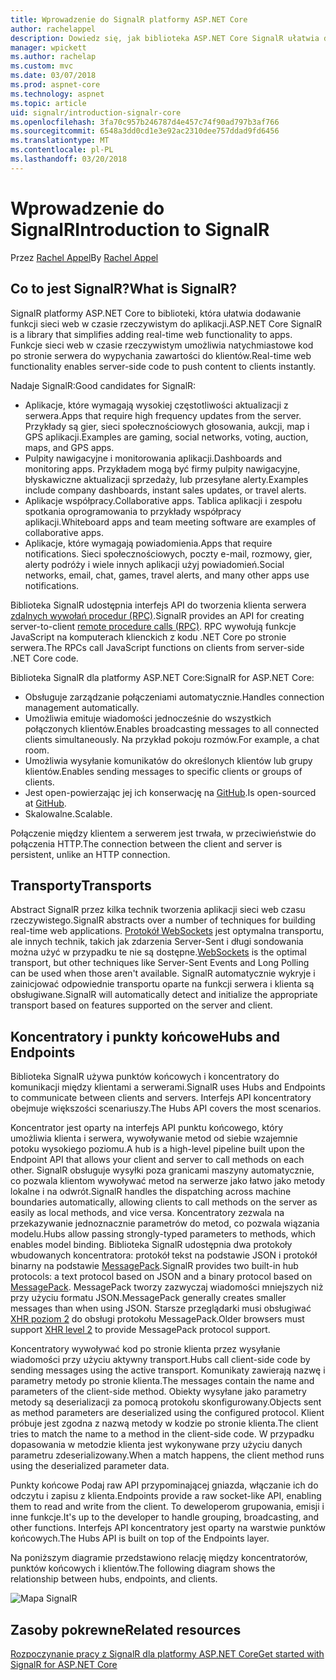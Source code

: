 ```yaml
---
title: Wprowadzenie do SignalR platformy ASP.NET Core
author: rachelappel
description: Dowiedz się, jak biblioteka ASP.NET Core SignalR ułatwia dodawanie do aplikacji funkcji sieci web w czasie rzeczywistym.
manager: wpickett
ms.author: rachelap
ms.custom: mvc
ms.date: 03/07/2018
ms.prod: aspnet-core
ms.technology: aspnet
ms.topic: article
uid: signalr/introduction-signalr-core
ms.openlocfilehash: 3fa70c957b246787d4e457c74f90ad797b3af766
ms.sourcegitcommit: 6548a3dd0cd1e3e92ac2310dee757ddad9fd6456
ms.translationtype: MT
ms.contentlocale: pl-PL
ms.lasthandoff: 03/20/2018
---
```

# <a name="introduction-to-signalr"></a><span data-ttu-id="a5e36-103">Wprowadzenie do SignalR</span><span class="sxs-lookup"><span data-stu-id="a5e36-103">Introduction to SignalR</span></span>

<span data-ttu-id="a5e36-104">Przez [Rachel Appel](https://twitter.com/rachelappel)</span><span class="sxs-lookup"><span data-stu-id="a5e36-104">By [Rachel Appel](https://twitter.com/rachelappel)</span></span>

## <a name="what-is-signalr"></a><span data-ttu-id="a5e36-105">Co to jest SignalR?</span><span class="sxs-lookup"><span data-stu-id="a5e36-105">What is SignalR?</span></span>

<span data-ttu-id="a5e36-106">SignalR platformy ASP.NET Core to biblioteki, która ułatwia dodawanie funkcji sieci web w czasie rzeczywistym do aplikacji.</span><span class="sxs-lookup"><span data-stu-id="a5e36-106">ASP.NET Core SignalR is a library that simplifies adding real-time web functionality to apps.</span></span> <span data-ttu-id="a5e36-107">Funkcje sieci web w czasie rzeczywistym umożliwia natychmiastowe kod po stronie serwera do wypychania zawartości do klientów.</span><span class="sxs-lookup"><span data-stu-id="a5e36-107">Real-time web functionality enables server-side code to push content to clients instantly.</span></span>

<span data-ttu-id="a5e36-108">Nadaje SignalR:</span><span class="sxs-lookup"><span data-stu-id="a5e36-108">Good candidates for SignalR:</span></span>

* <span data-ttu-id="a5e36-109">Aplikacje, które wymagają wysokiej częstotliwości aktualizacji z serwera.</span><span class="sxs-lookup"><span data-stu-id="a5e36-109">Apps that require high frequency updates from the server.</span></span> <span data-ttu-id="a5e36-110">Przykłady są gier, sieci społecznościowych głosowania, aukcji, map i GPS aplikacji.</span><span class="sxs-lookup"><span data-stu-id="a5e36-110">Examples are gaming, social networks, voting, auction, maps, and GPS apps.</span></span>
* <span data-ttu-id="a5e36-111">Pulpity nawigacyjne i monitorowania aplikacji.</span><span class="sxs-lookup"><span data-stu-id="a5e36-111">Dashboards and monitoring apps.</span></span> <span data-ttu-id="a5e36-112">Przykładem mogą być firmy pulpity nawigacyjne, błyskawiczne aktualizacji sprzedaży, lub przesyłane alerty.</span><span class="sxs-lookup"><span data-stu-id="a5e36-112">Examples include company dashboards, instant sales updates, or travel alerts.</span></span>
* <span data-ttu-id="a5e36-113">Aplikacje współpracy.</span><span class="sxs-lookup"><span data-stu-id="a5e36-113">Collaborative apps.</span></span> <span data-ttu-id="a5e36-114">Tablica aplikacji i zespołu spotkania oprogramowania to przykłady współpracy aplikacji.</span><span class="sxs-lookup"><span data-stu-id="a5e36-114">Whiteboard apps and team meeting software are examples of collaborative apps.</span></span>
* <span data-ttu-id="a5e36-115">Aplikacje, które wymagają powiadomienia.</span><span class="sxs-lookup"><span data-stu-id="a5e36-115">Apps that require notifications.</span></span> <span data-ttu-id="a5e36-116">Sieci społecznościowych, poczty e-mail, rozmowy, gier, alerty podróży i wiele innych aplikacji użyj powiadomień.</span><span class="sxs-lookup"><span data-stu-id="a5e36-116">Social networks, email, chat, games, travel alerts, and many other apps use notifications.</span></span>

<span data-ttu-id="a5e36-117">Biblioteka SignalR udostępnia interfejs API do tworzenia klienta serwera [zdalnych wywołań procedur (RPC)](https://wikipedia.org/wiki/Remote_procedure_call).</span><span class="sxs-lookup"><span data-stu-id="a5e36-117">SignalR provides an API for creating server-to-client [remote procedure calls (RPC)](https://wikipedia.org/wiki/Remote_procedure_call).</span></span> <span data-ttu-id="a5e36-118">RPC wywołują funkcje JavaScript na komputerach klienckich z kodu .NET Core po stronie serwera.</span><span class="sxs-lookup"><span data-stu-id="a5e36-118">The RPCs call JavaScript functions on clients from server-side .NET Core code.</span></span>

<span data-ttu-id="a5e36-119">Biblioteka SignalR dla platformy ASP.NET Core:</span><span class="sxs-lookup"><span data-stu-id="a5e36-119">SignalR for ASP.NET Core:</span></span>

* <span data-ttu-id="a5e36-120">Obsługuje zarządzanie połączeniami automatycznie.</span><span class="sxs-lookup"><span data-stu-id="a5e36-120">Handles connection management automatically.</span></span>
* <span data-ttu-id="a5e36-121">Umożliwia emituje wiadomości jednocześnie do wszystkich połączonych klientów.</span><span class="sxs-lookup"><span data-stu-id="a5e36-121">Enables broadcasting messages to all connected clients simultaneously.</span></span> <span data-ttu-id="a5e36-122">Na przykład pokoju rozmów.</span><span class="sxs-lookup"><span data-stu-id="a5e36-122">For example, a chat room.</span></span>
* <span data-ttu-id="a5e36-123">Umożliwia wysyłanie komunikatów do określonych klientów lub grupy klientów.</span><span class="sxs-lookup"><span data-stu-id="a5e36-123">Enables sending messages to specific clients or groups of clients.</span></span>
* <span data-ttu-id="a5e36-124">Jest open-powierzając jej ich konserwację na [GitHub](https://github.com/aspnet/signalr).</span><span class="sxs-lookup"><span data-stu-id="a5e36-124">Is open-sourced at [GitHub](https://github.com/aspnet/signalr).</span></span>
* <span data-ttu-id="a5e36-125">Skalowalne.</span><span class="sxs-lookup"><span data-stu-id="a5e36-125">Scalable.</span></span>

<span data-ttu-id="a5e36-126">Połączenie między klientem a serwerem jest trwała, w przeciwieństwie do połączenia HTTP.</span><span class="sxs-lookup"><span data-stu-id="a5e36-126">The connection between the client and server is persistent, unlike an HTTP connection.</span></span>

## <a name="transports"></a><span data-ttu-id="a5e36-127">Transporty</span><span class="sxs-lookup"><span data-stu-id="a5e36-127">Transports</span></span>

<span data-ttu-id="a5e36-128">Abstract SignalR przez kilka technik tworzenia aplikacji sieci web czasu rzeczywistego.</span><span class="sxs-lookup"><span data-stu-id="a5e36-128">SignalR abstracts over a number of techniques for building real-time web applications.</span></span> <span data-ttu-id="a5e36-129">[Protokół WebSockets](https://tools.ietf.org/html/rfc7118) jest optymalna transportu, ale innych technik, takich jak zdarzenia Server-Sent i długi sondowania można użyć w przypadku te nie są dostępne.</span><span class="sxs-lookup"><span data-stu-id="a5e36-129">[WebSockets](https://tools.ietf.org/html/rfc7118) is the optimal transport, but other techniques like Server-Sent Events and Long Polling can be used when those aren't available.</span></span> <span data-ttu-id="a5e36-130">SignalR automatycznie wykryje i zainicjować odpowiednie transportu oparte na funkcji serwera i klienta są obsługiwane.</span><span class="sxs-lookup"><span data-stu-id="a5e36-130">SignalR will automatically detect and initialize the appropriate transport based on features supported on the server and client.</span></span>

## <a name="hubs-and-endpoints"></a><span data-ttu-id="a5e36-131">Koncentratory i punkty końcowe</span><span class="sxs-lookup"><span data-stu-id="a5e36-131">Hubs and Endpoints</span></span>

<span data-ttu-id="a5e36-132">Biblioteka SignalR używa punktów końcowych i koncentratory do komunikacji między klientami a serwerami.</span><span class="sxs-lookup"><span data-stu-id="a5e36-132">SignalR uses Hubs and Endpoints to communicate between clients and servers.</span></span> <span data-ttu-id="a5e36-133">Interfejs API koncentratory obejmuje większości scenariuszy.</span><span class="sxs-lookup"><span data-stu-id="a5e36-133">The Hubs API covers the most scenarios.</span></span>

<span data-ttu-id="a5e36-134">Koncentrator jest oparty na interfejs API punktu końcowego, który umożliwia klienta i serwera, wywoływanie metod od siebie wzajemnie potoku wysokiego poziomu.</span><span class="sxs-lookup"><span data-stu-id="a5e36-134">A hub is a high-level pipeline built upon the Endpoint API that allows your client and server to call methods on each other.</span></span> <span data-ttu-id="a5e36-135">SignalR obsługuje wysyłki poza granicami maszyny automatycznie, co pozwala klientom wywoływać metod na serwerze jako łatwo jako metody lokalne i na odwrót.</span><span class="sxs-lookup"><span data-stu-id="a5e36-135">SignalR handles the dispatching across machine boundaries automatically, allowing clients to call methods on the server as easily as local methods, and vice versa.</span></span> <span data-ttu-id="a5e36-136">Koncentratory zezwala na przekazywanie jednoznacznie parametrów do metod, co pozwala wiązania modelu.</span><span class="sxs-lookup"><span data-stu-id="a5e36-136">Hubs allow passing strongly-typed parameters to methods, which enables model binding.</span></span> <span data-ttu-id="a5e36-137">Biblioteka SignalR udostępnia dwa protokoły wbudowanych koncentratora: protokół tekst na podstawie JSON i protokół binarny na podstawie [MessagePack](https://msgpack.org/).</span><span class="sxs-lookup"><span data-stu-id="a5e36-137">SignalR provides two built-in hub protocols: a text protocol based on JSON and a binary protocol based on [MessagePack](https://msgpack.org/).</span></span>  <span data-ttu-id="a5e36-138">MessagePack tworzy zazwyczaj wiadomości mniejszych niż przy użyciu formatu JSON.</span><span class="sxs-lookup"><span data-stu-id="a5e36-138">MessagePack generally creates smaller messages than when using JSON.</span></span> <span data-ttu-id="a5e36-139">Starsze przeglądarki musi obsługiwać [XHR poziom 2](https://caniuse.com/#feat=xhr2) do obsługi protokołu MessagePack.</span><span class="sxs-lookup"><span data-stu-id="a5e36-139">Older browsers must support [XHR level 2](https://caniuse.com/#feat=xhr2) to provide MessagePack protocol support.</span></span>

<span data-ttu-id="a5e36-140">Koncentratory wywoływać kod po stronie klienta przez wysyłanie wiadomości przy użyciu aktywny transport.</span><span class="sxs-lookup"><span data-stu-id="a5e36-140">Hubs call client-side code by sending messages using the active transport.</span></span> <span data-ttu-id="a5e36-141">Komunikaty zawierają nazwę i parametry metody po stronie klienta.</span><span class="sxs-lookup"><span data-stu-id="a5e36-141">The messages contain the name and parameters of the client-side method.</span></span> <span data-ttu-id="a5e36-142">Obiekty wysyłane jako parametry metody są deserializacji za pomocą protokołu skonfigurowany.</span><span class="sxs-lookup"><span data-stu-id="a5e36-142">Objects sent as method parameters are deserialized using the configured protocol.</span></span> <span data-ttu-id="a5e36-143">Klient próbuje jest zgodna z nazwą metody w kodzie po stronie klienta.</span><span class="sxs-lookup"><span data-stu-id="a5e36-143">The client tries to match the name to a method in the client-side code.</span></span> <span data-ttu-id="a5e36-144">W przypadku dopasowania w metodzie klienta jest wykonywane przy użyciu danych parametru zdeserializowany.</span><span class="sxs-lookup"><span data-stu-id="a5e36-144">When a match happens, the client method runs using the deserialized parameter data.</span></span>

<span data-ttu-id="a5e36-145">Punkty końcowe Podaj raw API przypominającej gniazda, włączanie ich do odczytu i zapisu z klienta.</span><span class="sxs-lookup"><span data-stu-id="a5e36-145">Endpoints provide a raw socket-like API, enabling them to read and write from the client.</span></span> <span data-ttu-id="a5e36-146">To deweloperom grupowania, emisji i inne funkcje.</span><span class="sxs-lookup"><span data-stu-id="a5e36-146">It's up to the developer to handle grouping, broadcasting, and other functions.</span></span> <span data-ttu-id="a5e36-147">Interfejs API koncentratory jest oparty na warstwie punktów końcowych.</span><span class="sxs-lookup"><span data-stu-id="a5e36-147">The Hubs API is built on top of the Endpoints layer.</span></span>

<span data-ttu-id="a5e36-148">Na poniższym diagramie przedstawiono relację między koncentratorów, punktów końcowych i klientów.</span><span class="sxs-lookup"><span data-stu-id="a5e36-148">The following diagram shows the relationship between hubs, endpoints, and clients.</span></span>

![Mapa SignalR](introduction-signalr-core/_static/signalr-core-architecture.png)

## <a name="related-resources"></a><span data-ttu-id="a5e36-150">Zasoby pokrewne</span><span class="sxs-lookup"><span data-stu-id="a5e36-150">Related resources</span></span>

[<span data-ttu-id="a5e36-151">Rozpoczynanie pracy z SignalR dla platformy ASP.NET Core</span><span class="sxs-lookup"><span data-stu-id="a5e36-151">Get started with SignalR for ASP.NET Core</span></span>](xref:signalr/get-started-signalr-core)
